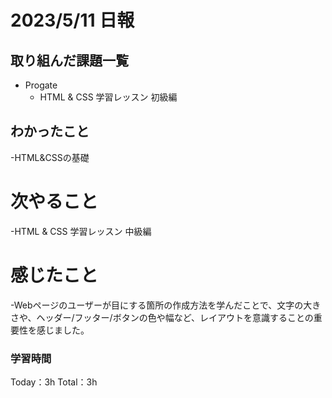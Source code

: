 # 2023/5/11 日報

## 取り組んだ課題一覧
- Progate
  - HTML & CSS 学習レッスン 初級編
## わかったこと
-HTML&CSSの基礎

# 次やること
-HTML & CSS 学習レッスン 中級編

# 感じたこと
-Webページのユーザーが目にする箇所の作成方法を学んだことで、文字の大きさや、ヘッダー/フッター/ボタンの色や幅など、レイアウトを意識することの重要性を感じました。

### 学習時間
Today：3h Total：3h
